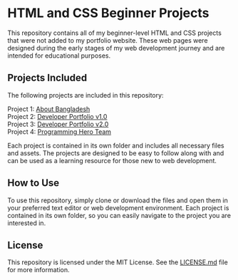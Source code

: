 # HTML and CSS Beginner Projects
This repository contains all of my beginner-level HTML and CSS projects that were not added to my portfolio website. These web pages were designed during the early stages of my web development journey and are intended for educational purposes.

## Projects Included
The following projects are included in this repository:

Project 1: [About Bangladesh](https://about-bangladesh.netlify.app/)<br>
Project 2: [Developer Portfolio v1.0](https://developer-portfolio-v1.netlify.app/)<br>
Project 3: [Developer Portfolio v2.0](https://developer-portfolio-v20.netlify.app/)<br>
Project 4: [Programming Hero Team](https://phero-team.netlify.app/)<br>

Each project is contained in its own folder and includes all necessary files and assets. The projects are designed to be easy to follow along with and can be used as a learning resource for those new to web development.

## How to Use
To use this repository, simply clone or download the files and open them in your preferred text editor or web development environment. Each project is contained in its own folder, so you can easily navigate to the project you are interested in.

<!-- ## Contributing
Contributions to this repository are welcome! If you have a beginner-level HTML and CSS project that you would like to add, simply fork the repository, create a new branch, add your project, and submit a pull request.  -->

## License
This repository is licensed under the MIT License. See the [LICENSE.md](https://github.com/MuzakkirHossainMinhaz/html-css-only/blob/main/LICENSE.md) file for more information.
